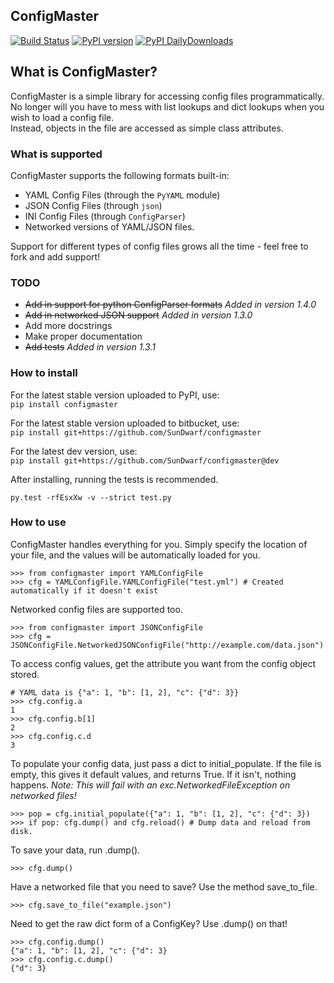 ConfigMaster
------------

[![Build Status](https://drone.io/github.com/SunDwarf/ConfigMaster/status.png)](https://drone.io/github.com/SunDwarf/ConfigMaster/latest)
[![PyPI version](https://img.shields.io/pypi/v/ConfigMaster.svg)](https://pypi.python.org/pypi/ConfigMaster/)
[![PyPI DailyDownloads](https://img.shields.io/pypi/dd/ConfigMaster.svg)](https://pypi.python.org/pypi/ConfigMaster/)

## What is ConfigMaster?  
ConfigMaster is a simple library for accessing config files programmatically. No longer will you have to mess with list lookups and dict lookups when you wish to load a config file.  
Instead, objects in the file are accessed as simple class attributes.  

### What is supported

ConfigMaster supports the following formats built-in: 
 
 - YAML Config Files (through the `PyYAML` module)
 - JSON Config Files (through `json`)
 - INI Config Files (through `ConfigParser`)
 - Networked versions of YAML/JSON files.
 
Support for different types of config files grows all the time - feel free to fork and add support!

### TODO
 - ~~Add in support for python ConfigParser formats~~ *Added in version 1.4.0*
 - ~~Add in networked JSON support~~ *Added in version 1.3.0*
 - Add more docstrings
 - Make proper documentation
 - ~~Add tests~~ *Added in version 1.3.1*

### How to install
For the latest stable version uploaded to PyPI, use:  
`pip install configmaster`
  
For the latest stable version uploaded to bitbucket, use:  
`pip install git+https://github.com/SunDwarf/configmaster`  

For the latest dev version, use:  
`pip install git+https://github.com/SunDwarf/configmaster@dev`

After installing, running the tests is recommended.

`
py.test -rfEsxXw -v --strict test.py
`

### How to use
ConfigMaster handles everything for you. Simply specify the location of your file, and the values will be automatically loaded for you.

```  
>>> from configmaster import YAMLConfigFile  
>>> cfg = YAMLConfigFile.YAMLConfigFile("test.yml") # Created automatically if it doesn't exist  
```  

Networked config files are supported too.

```
>>> from configmaster import JSONConfigFile
>>> cfg = JSONConfigFile.NetworkedJSONConfigFile("http://example.com/data.json")
```

To access config values, get the attribute you want from the config object stored.

```  
# YAML data is {"a": 1, "b": [1, 2], "c": {"d": 3}}  
>>> cfg.config.a  
1  
>>> cfg.config.b[1]  
2  
>>> cfg.config.c.d  
3    
```  

To populate your config data, just pass a dict to initial_populate. If the file is empty, this gives it default values, and returns True. If it isn't, nothing happens.
*Note: This will fail with an exc.NetworkedFileException on networked files!*

```
>>> pop = cfg.initial_populate({"a": 1, "b": [1, 2], "c": {"d": 3})
>>> if pop: cfg.dump() and cfg.reload() # Dump data and reload from disk.
```

To save your data, run .dump().

```
>>> cfg.dump()
```

Have a networked file that you need to save?
Use the method save_to_file.

```
>>> cfg.save_to_file("example.json")
```

Need to get the raw dict form of a ConfigKey? Use .dump() on that!

```
>>> cfg.config.dump()
{"a": 1, "b": [1, 2], "c": {"d": 3}
>>> cfg.config.c.dump()
{"d": 3}
```
